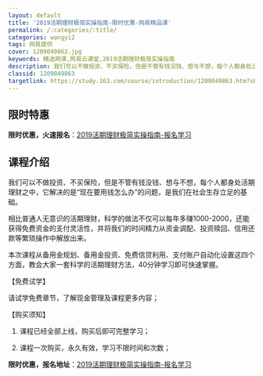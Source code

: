 ```yaml
---
layout: default
title: '2019活期理财极简实操指南-限时优惠-网易精品课'
permalink: /:categories/:title/
categories: wangyi2
tags: 网易提供
cover: 1209049863.jpg
keywords: 精选网课,网易云课堂,2019活期理财极简实操指南
description: 我们可以不做投资、不买保险，但是不管有钱没钱、想与不想，每个人都身处活期理财之中，它解决的是“现在要用钱怎么办”的问题，
classid: 1209049863
targetlink: https://study.163.com/course/introduction/1209049863.htm?share=1&shareId=1025206652&utm_campaign=share&utm_medium=iphoneShare&utm_source=&utm_u=1025206652
---
```


## 限时特惠

**限时优惠，火速报名**：[2019活期理财极简实操指南-报名学习](https://study.163.com/course/introduction/1209049863.htm?share=1&shareId=1025206652&utm_campaign=share&utm_medium=iphoneShare&utm_source=&utm_u=1025206652)

## 课程介绍

我们可以不做投资、不买保险，但是不管有钱没钱、想与不想，每个人都身处活期理财之中，它解决的是“现在要用钱怎么办”的问题，是我们在社会生存立足的基础。



相比普通人无意识的活期理财，科学的做法不仅可以每年多赚1000-2000，还能获得免费资金的支付灵活性，并将我们的时间精力从资金调配、投资赎回、信用还款等繁琐操作中解放出来。



本次课程从备用金规划、备用金投资、免费信贷利用、支付账户自动化设置这四个方面，教会大家一套科学的活期理财方法，40分钟学习即可快速掌握。



【免费试学】

请试学免费章节，了解现金管理及课程更多内容；



【购买须知】

1. 课程已经全部上线，购买后即可完整学习；

2. 课程一次购买，永久有效，学习不限时间和次数；

**限时优惠，报名地址**：[2019活期理财极简实操指南-报名学习](https://study.163.com/course/introduction/1209049863.htm?share=1&shareId=1025206652&utm_campaign=share&utm_medium=iphoneShare&utm_source=&utm_u=1025206652)

